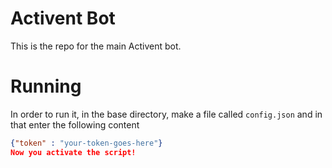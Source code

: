 # Activent Bot

This is the repo for the main Activent bot.

# Running

In order to run it, in the base directory, make a file called `config.json` and in that enter the following content
```json
{"token" : "your-token-goes-here"}
Now you activate the script!